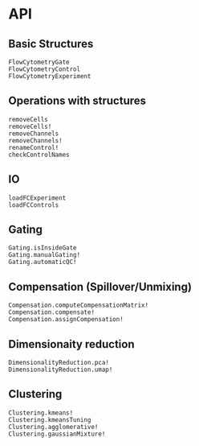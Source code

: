 # API

## Basic Structures

```@docs
FlowCytometryGate
FlowCytometryControl
FlowCytometryExperiment
```

## Operations with structures

```@docs
removeCells
removeCells!
removeChannels
removeChannels!
renameControl!
checkControlNames
```

## IO

```@docs
loadFCExperiment
loadFCControls
```

## Gating

```@docs
Gating.isInsideGate
Gating.manualGating!
Gating.automaticQC!
```

## Compensation (Spillover/Unmixing)

```@docs
Compensation.computeCompensationMatrix!
Compensation.compensate!
Compensation.assignCompensation!
```

## Dimensionaity reduction

```@docs
DimensionalityReduction.pca!
DimensionalityReduction.umap!
```
## Clustering

```@docs
Clustering.kmeans!
Clustering.kmeansTuning
Clustering.agglomerative!
Clustering.gaussianMixture!
```
